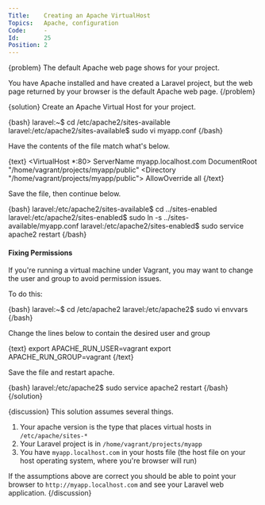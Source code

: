 ```yaml
---
Title:    Creating an Apache VirtualHost
Topics:   Apache, configuration
Code:     -
Id:       25
Position: 2
---
```


{problem}
The default Apache web page shows for your project.

You have Apache installed and have created a Laravel project, but the web page returned by your browser is the default Apache web page.
{/problem}

{solution}
Create an Apache Virtual Host for your project.

{bash}
laravel:~$ cd /etc/apache2/sites-available
laravel:/etc/apache2/sites-available$ sudo vi myapp.conf
{/bash}

Have the contents of the file match what's below.

{text}
<VirtualHost *:80>
  ServerName myapp.localhost.com
  DocumentRoot "/home/vagrant/projects/myapp/public"
  <Directory "/home/vagrant/projects/myapp/public">
    AllowOverride all
  </Directory>
</VirtualHost>
{/text}

Save the file, then continue below.

{bash}
laravel:/etc/apache2/sites-available$ cd ../sites-enabled
laravel:/etc/apache2/sites-enabled$ sudo ln -s ../sites-available/myapp.conf
laravel:/etc/apache2/sites-enabled$ sudo service apache2 restart
{/bash}

#### Fixing Permissions

If you're running a virtual machine under Vagrant, you may want to change the user and group to avoid permission issues.

To do this:

{bash}
laravel:~$ cd /etc/apache2
laravel:/etc/apache2$ sudo vi envvars
{/bash}

Change the lines below to contain the desired user and group

{text}
export APACHE_RUN_USER=vagrant
export APACHE_RUN_GROUP=vagrant
{/text}

Save the file and restart apache.

{bash}
laravel:/etc/apache2$ sudo service apache2 restart
{/bash}
{/solution}

{discussion}
This solution assumes several things.

1. Your apache version is the type that places virtual hosts in `/etc/apache/sites-*`
2. Your Laravel project is in `/home/vagrant/projects/myapp`
3. You have `myapp.localhost.com` in your hosts file (the host file on your host operating system, where you're browser will run)

If the assumptions above are correct you should be able to point your browser to `http://myapp.localhost.com` and see your Laravel web application.
{/discussion}
